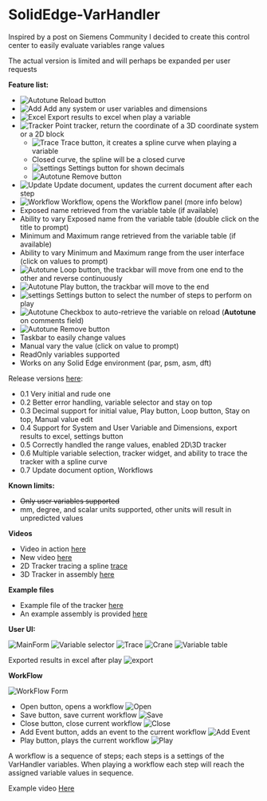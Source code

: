 # SolidEdge-VarHandler

Inspired by a post on Siemens Community I decided to create this control center to easily evaluate variables range values

The actual version is limited and will perhaps be expanded per user requests


**Feature list:**
- ![Autotune](./Resources/icons8_replay_16.png)  Reload button 
- ![Add](./Resources/icons8_add_16.png)  Add any system or user variables and dimensions
- ![Excel](./Resources/icons8_data_sheet_16_extended.png)  Export results to excel when play a variable
- ![Tracker](./Resources/icons8_center_of_gravity_16_edited.png)  Point tracker, return the coordinate of a 3D coordinate system or a 2D block 
  - ![Trace](./Resources/icons8_plot_16.png)  Trace button, it creates a spline curve when playing a variable
  - Closed curve, the spline will be a closed curve
  - ![settings](./Resources/icons8_settings_16.png)  Settings button for shown decimals
  - ![Autotune](./Resources/icons8_close_16.png)  Remove button
- ![Update](./Resources/icons8_Update_Done_16.png)  Update document, updates the current document after each step 
- ![Workflow](./Resources/icons8_workflow_16.png)  Workflow, opens the Workflow panel (more info below) 
- Exposed name retrieved from the variable table (if available)
- Ability to vary Exposed name from the variable table (double click on the title to prompt)
- Minimum and Maximum range retrieved from the variable table (if available)
- Ability to vary Minimum and Maximum range from the user interface (click on values to prompt)
- ![Autotune](./Resources/icons8_repeat_16.png)  Loop button, the trackbar will move from one end to the other and reverse continuously 
- ![Autotune](./Resources/icons8_circled_play_16.png)  Play button, the trackbar will move to the end 
- ![settings](./Resources/icons8_settings_16.png)  Settings button to select the number of steps to perform on play 
- ![Autotune](./Resources/icons8_checked_checkbox_16.png)  Checkbox to auto-retrieve the variable on reload (**Autotune** on comments field) 
- ![Autotune](./Resources/icons8_close_16.png)  Remove button 
- Taskbar to easily change values
- Manual vary the value (click on value to prompt)
- ReadOnly variables supported
- Works on any Solid Edge environment (par, psm, asm, dft)


Release versions [here](https://github.com/farfilli/SolidEdge-VarHandler/releases):
- 0.1 Very initial and rude one
- 0.2 Better error handling, variable selector and stay on top
- 0.3 Decimal support for initial value, Play button, Loop button, Stay on top, Manual value edit
- 0.4 Support for System and User Variable and Dimensions, export results to excel, settings button
- 0.5 Correctly handled the range values, enabled 2D\3D tracker
- 0.6 Multiple variable selection, tracker widget, and ability to trace the tracker with a spline curve
- 0.7 Update document option, Workflows
  
**Known limits:**
- ~~Only user variables supported~~
- mm, degree, and scalar units supported, other units will result in unpredicted values

**Videos**
- Video in action [here](https://www.youtube.com/watch?v=krcpQPdgGos&t=3s&ab_channel=FrancescoArfilli)
- New video [here](https://www.youtube.com/watch?v=krcpQPdgGos&t=3s&ab_channel=FrancescoArfilli)
- 2D Tracker tracing a spline [trace](https://www.youtube.com/watch?v=YH6zwButRlo&ab_channel=FrancescoArfilli)
- 3D Tracker in assembly [here](https://youtu.be/T-k3u4ftC2k?si=VSHl7Id2dQuqqkK0)

**Example files**
- Example file of the tracker [here](./2DVarHandler.zip)
- An example assembly is provided [here](./Crane.zip)

**User UI:**

![MainForm](./MainForm.png)
![Variable selector](./VarSelector.png)
![Trace](./2DTracker.png)
![Crane](./Crane.png)
![Variable table](./VarTable.png)

Exported results in excel after play
![export](./export.png)

**WorkFlow**

![WorkFlow Form](./WorkFlow.png)
- Open button, opens a workflow ![Open](./Resources/icons8_opened_folder_16.png)
- Save button, save current workflow ![Save](./Resources/icons8_save_16.png)
- Close button, close current workflow ![Close](./Resources/icons8_close_window_16.png)
- Add Event button, adds an event to the current workflow ![Add Event](./Resources/icons8_add_16.png)
- Play button, plays the current workflow ![Play](./Resources/icons8_circled_play_16.png)

A workflow is a sequence of steps; each steps is a settings of the VarHandler variables.
When playing a workflow each step will reach the assigned variable values in sequence.

Example video [Here](https://youtu.be/JcF9NA-WjCA)

